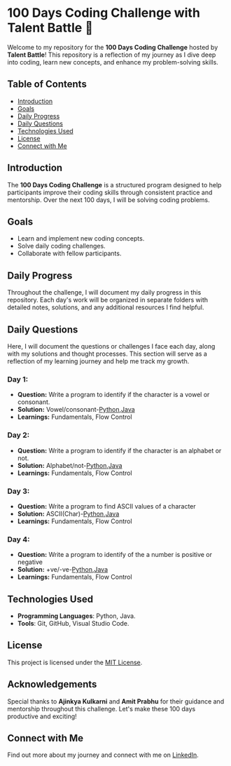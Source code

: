 # 100 Days Coding Challenge with Talent Battle 🚀

Welcome to my repository for the **100 Days Coding Challenge** hosted by **Talent Battle**! This repository is a reflection of my journey as I dive deep into coding, learn new concepts, and enhance my problem-solving skills.

## Table of Contents

- [Introduction](#introduction)
- [Goals](#goals)
- [Daily Progress](#daily-progress)
- [Daily Questions](#daily-questions)
- [Technologies Used](#technologies-used)
- [License](#license)
- [Connect with Me](#connect-with-me)
  
## Introduction

The **100 Days Coding Challenge** is a structured program designed to help participants improve their coding skills through consistent practice and mentorship. Over the next 100 days, I will be solving coding problems.

## Goals

- Learn and implement new coding concepts.
- Solve daily coding challenges.
- Collaborate with fellow participants.

## Daily Progress

Throughout the challenge, I will document my daily progress in this repository. Each day's work will be organized in separate folders with detailed notes, solutions, and any additional resources I find helpful.

## Daily Questions

Here, I will document the questions or challenges I face each day, along with my solutions and thought processes. This section will serve as a reflection of my learning journey and help me track my growth.

### Day 1: 
- **Question:** Write a program to identify if the character is a vowel or consonant.
- **Solution:** Vowel/consonant-[Python](https://github.com/Yasaswini38/100daysofcodetb/blob/main/Python/day1.py),[Java](https://github.com/Yasaswini38/100daysofcodetb/blob/main/Java/day1.java)
- **Learnings:** Fundamentals, Flow Control

### Day 2: 
- **Question:** Write a program to identify if the character is an alphabet or not.
- **Solution:** Alphabet/not-[Python](https://github.com/Yasaswini38/100daysofcodetb/blob/main/Python/day2.py),[Java](https://github.com/Yasaswini38/100daysofcodetb/blob/main/Java/day2.java)
- **Learnings:** Fundamentals, Flow Control

### Day 3: 
- **Question:** Write a program to find ASCII values of a character
- **Solution:** ASCII(Char)-[Python](https://github.com/Yasaswini38/100daysofcodetb/blob/main/Python/day3.py),[Java](https://github.com/Yasaswini38/100daysofcodetb/blob/main/Java/day3.java)
- **Learnings:** Fundamentals, Flow Control

### Day 4: 
- **Question:** Write a program to identify of the a number is positive or negative
- **Solution:** +ve/-ve-[Python](https://github.com/Yasaswini38/100daysofcodetb/blob/main/Python/day4.py),[Java](https://github.com/Yasaswini38/100daysofcodetb/blob/main/Java/day4.java)
- **Learnings:** Fundamentals, Flow Control

## Technologies Used

- **Programming Languages**: Python, Java.
- **Tools**: Git, GitHub, Visual Studio Code.

## License

This project is licensed under the [MIT License](LICENSE).

## Acknowledgements

Special thanks to **Ajinkya Kulkarni** and **Amit Prabhu** for their guidance and mentorship throughout this challenge. Let's make these 100 days productive and exciting!

## Connect with Me

Find out more about my journey and connect with me on [LinkedIn](https://www.linkedin.com/in/padamati-yyasaswini/).

